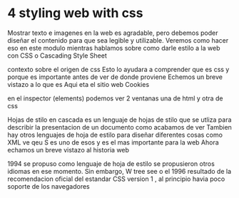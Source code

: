 # 4 styling web with css

Mostrar texto e imagenes en la web es agradable, pero debemos poder diseñar el contenido para que sea legible y
utilizable. Veremos como hacer eso en este modulo mientras hablamos sobre como darle estilo a la web con CSS o Cascading Style Sheet

contexto sobre el origen de css
Esto lo ayudara a comprender que es css y porque es importante antes de ver de donde proviene
Echemos un breve vistazo a lo que es
Aqui eta el sitio web Cookies

en el inspector (elements) podemos ver 2 ventanas una de html y otra de css

Hojas de stilo en cascada es un lenguaje de hojas de stilo que se utliza para describir la presentacion de un documento
como acabamos de ver
Tambien hay otros lenguajes de hoja de estilo para diseñar diferentes cosas
como XML ve qeu S es uno de esos y es el mas importante para la  web
Ahora echamos un breve vistazo al historia web

1994 se propuso como lenguaje de hoja de estilo se propusieron otros idiomas en ese momento. Sin embargo, W tree see o el
1996 resultado de la recomendacion oficial del estandar CSS version 1 , al principio havia poco soporte de los navegadores
